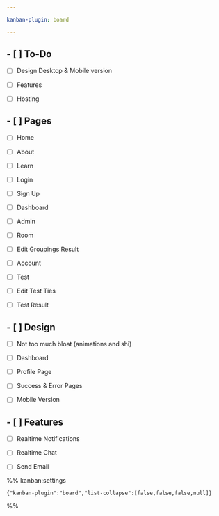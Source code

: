 ```yaml
---

kanban-plugin: board

---
```


## - [ ] To-Do

- [ ] Design Desktop & Mobile version
- [ ] Features
- [ ] Hosting


## - [ ] Pages

- [ ] Home
- [ ] About
- [ ] Learn
- [ ] Login
- [ ] Sign Up
- [ ] Dashboard
- [ ] Admin
- [ ] Room
- [ ] Edit Groupings Result
- [ ] Account
- [ ] Test
- [ ] Edit Test Ties
- [ ] Test Result


## - [ ] Design

- [ ] Not too much bloat (animations and shi)
- [ ] Dashboard
- [ ] Profile Page
- [ ] Success & Error Pages
- [ ] Mobile Version


## - [ ] Features

- [ ] Realtime Notifications
- [ ] Realtime Chat
- [ ] Send Email




%% kanban:settings
```
{"kanban-plugin":"board","list-collapse":[false,false,false,null]}
```
%%